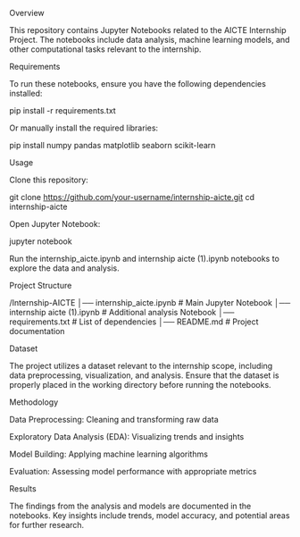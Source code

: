 Overview

This repository contains Jupyter Notebooks related to the AICTE Internship Project. The notebooks include data analysis, machine learning models, and other computational tasks relevant to the internship.

Requirements

To run these notebooks, ensure you have the following dependencies installed:

pip install -r requirements.txt

Or manually install the required libraries:

pip install numpy pandas matplotlib seaborn scikit-learn

Usage

Clone this repository:

git clone https://github.com/your-username/internship-aicte.git
cd internship-aicte

Open Jupyter Notebook:

jupyter notebook

Run the internship_aicte.ipynb and internship aicte (1).ipynb notebooks to explore the data and analysis.

Project Structure

/Internship-AICTE
│── internship_aicte.ipynb       # Main Jupyter Notebook
│── internship aicte (1).ipynb   # Additional analysis Notebook
│── requirements.txt             # List of dependencies
│── README.md                    # Project documentation

Dataset

The project utilizes a dataset relevant to the internship scope, including data preprocessing, visualization, and analysis. Ensure that the dataset is properly placed in the working directory before running the notebooks.

Methodology

Data Preprocessing: Cleaning and transforming raw data

Exploratory Data Analysis (EDA): Visualizing trends and insights

Model Building: Applying machine learning algorithms

Evaluation: Assessing model performance with appropriate metrics

Results

The findings from the analysis and models are documented in the notebooks. Key insights include trends, model accuracy, and potential areas for further research.
